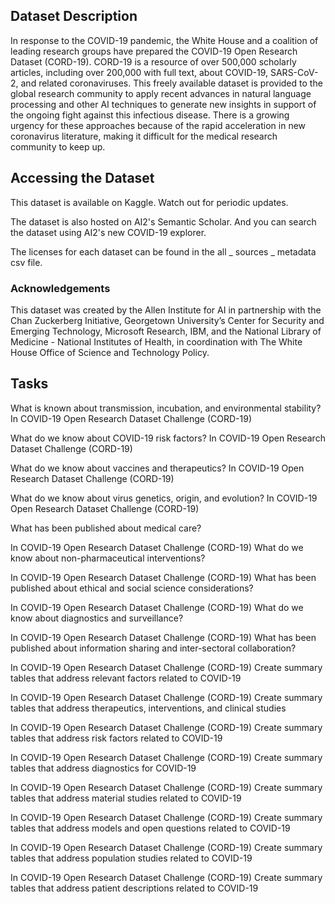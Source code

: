## Dataset Description
In response to the COVID-19 pandemic, the White House and a coalition of leading research groups have prepared the COVID-19 Open Research Dataset (CORD-19). CORD-19 is a resource of over 500,000 scholarly articles, including over 200,000 with full text, about COVID-19, SARS-CoV-2, and related coronaviruses. This freely available dataset is provided to the global research community to apply recent advances in natural language processing and other AI techniques to generate new insights in support of the ongoing fight against this infectious disease. There is a growing urgency for these approaches because of the rapid acceleration in new coronavirus literature, making it difficult for the medical research community to keep up.

## Accessing the Dataset
This dataset is available on Kaggle. Watch out for periodic updates.

The dataset is also hosted on AI2's Semantic Scholar. And you can search the dataset using AI2's new COVID-19 explorer.

The licenses for each dataset can be found in the all _ sources _ metadata csv file.

### Acknowledgements


This dataset was created by the Allen Institute for AI in partnership with the Chan Zuckerberg Initiative, Georgetown University’s Center for Security and Emerging Technology, Microsoft Research, IBM, and the National Library of Medicine - National Institutes of Health, in coordination with The White House Office of Science and Technology Policy.




## Tasks
What is known about transmission, incubation, and environmental stability? In COVID-19 Open Research Dataset Challenge (CORD-19)

What do we know about COVID-19 risk factors? In COVID-19 Open Research Dataset Challenge (CORD-19)

What do we know about vaccines and therapeutics? In COVID-19 Open Research Dataset Challenge (CORD-19)

What do we know about virus genetics, origin, and evolution? In COVID-19 Open Research Dataset Challenge (CORD-19)

What has been published about medical care?

In COVID-19 Open Research Dataset Challenge (CORD-19) What do we know about non-pharmaceutical interventions?

In COVID-19 Open Research Dataset Challenge (CORD-19) What has been published about ethical and social science considerations?

In COVID-19 Open Research Dataset Challenge (CORD-19) What do we know about diagnostics and surveillance?

In COVID-19 Open Research Dataset Challenge (CORD-19) What has been published about information sharing and inter-sectoral collaboration?

In COVID-19 Open Research Dataset Challenge (CORD-19) Create summary tables that address relevant factors related to COVID-19

In COVID-19 Open Research Dataset Challenge (CORD-19) Create summary tables that address therapeutics, interventions, and clinical studies

In COVID-19 Open Research Dataset Challenge (CORD-19) Create summary tables that address risk factors related to COVID-19

In COVID-19 Open Research Dataset Challenge (CORD-19) Create summary tables that address diagnostics for COVID-19

In COVID-19 Open Research Dataset Challenge (CORD-19) Create summary tables that address material studies related to COVID-19

In COVID-19 Open Research Dataset Challenge (CORD-19) Create summary tables that address models and open questions related to COVID-19

In COVID-19 Open Research Dataset Challenge (CORD-19) Create summary tables that address population studies related to COVID-19

In COVID-19 Open Research Dataset Challenge (CORD-19) Create summary tables that address patient descriptions related to COVID-19


